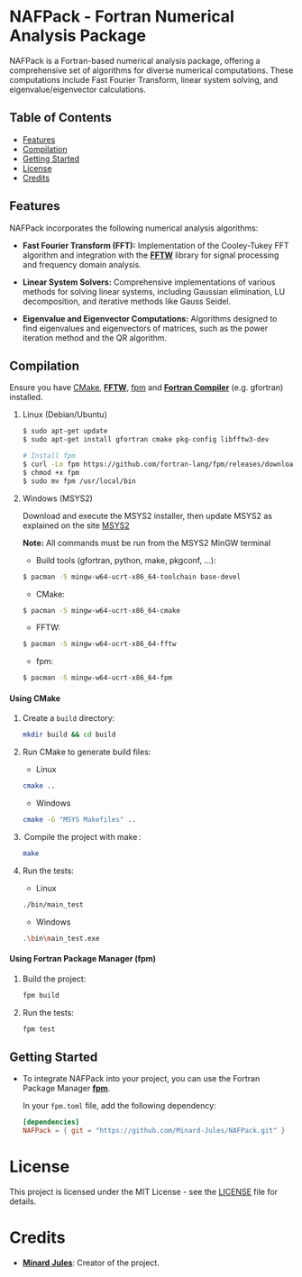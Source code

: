 # NAFPack - Fortran Numerical Analysis Package

NAFPack is a Fortran-based numerical analysis package, offering a comprehensive set of algorithms for diverse numerical computations. These computations include Fast Fourier Transform, linear system solving, and eigenvalue/eigenvector calculations.

## Table of Contents
- [Features](#features)
- [Compilation](#Compilation)
- [Getting Started](#getting-started)
- [License](#License)
- [Credits](#credits)

## Features

NAFPack incorporates the following numerical analysis algorithms:

- **Fast Fourier Transform (FFT):** Implementation of the Cooley-Tukey FFT algorithm and integration with the [**FFTW**](https://www.fftw.org/) library for signal processing and frequency domain analysis.

- **Linear System Solvers:** Comprehensive implementations of various methods for solving linear systems, including Gaussian elimination, LU decomposition, and iterative methods like Gauss Seidel.

- **Eigenvalue and Eigenvector Computations:** Algorithms designed to find eigenvalues and eigenvectors of matrices, such as the power iteration method and the QR algorithm.

## Compilation

Ensure you have [CMake](https://cmake.org/download/), [**FFTW**](https://www.fftw.org/), [fpm](https://fpm.fortran-lang.org/en/latest/installation/)  and [**Fortran Compiler**](https://fortran-lang.org/compilers/) (e.g. gfortran) installed.

1. Linux (Debian/Ubuntu)

    ```sh
    $ sudo apt-get update
    $ sudo apt-get install gfortran cmake pkg-config libfftw3-dev
    ```

    ```sh
    # Install fpm
    $ curl -Lo fpm https://github.com/fortran-lang/fpm/releases/download/fpm-linux-x86_64
    $ chmod +x fpm
    $ sudo mv fpm /usr/local/bin
    ```

2. Windows (MSYS2)

    Download and execute the MSYS2 installer, then update MSYS2 as explained on the site [MSYS2](https://www.msys2.org/)

    **Note:** All commands must be run from the MSYS2 MinGW terminal

    - Build tools (gfortran, python, make, pkgconf, ...): 
    ```sh
    $ pacman -S mingw-w64-ucrt-x86_64-toolchain base-devel
    ```
    - CMake:
    ```sh
    $ pacman -S mingw-w64-ucrt-x86_64-cmake
    ```
    - FFTW:
    ```sh
    $ pacman -S mingw-w64-ucrt-x86_64-fftw
    ```
    - fpm:
     ```sh
    $ pacman -S mingw-w64-ucrt-x86_64-fpm
    ```

    

#### Using CMake


1. Create a `build` directory:
    ```sh
    mkdir build && cd build
    ```

2. Run CMake to generate build files:
    - Linux
    ```sh
    cmake ..
    ```
    - Windows
    ```sh
    cmake -G "MSYS Makefiles" ..
    ```

3.  Compile the project with make :
    ```sh
    make
    ```

4. Run the tests:
    - Linux
    ```sh
    ./bin/main_test
    ```
    - Windows
    ```sh
    .\bin\main_test.exe
    ```

#### Using Fortran Package Manager (fpm)


1. Build the project:
    ```sh
    fpm build
    ```

2. Run the tests:
    ```sh
    fpm test
    ```

## Getting Started

-  To integrate NAFPack into your project, you can use the Fortran Package Manager [**fpm**](https://fpm.fortran-lang.org/).

    In your `fpm.toml` file, add the following dependency:
    ```toml
    [dependencies]
    NAFPack = { git = "https://github.com/Minard-Jules/NAFPack.git" }
    ```

# License

This project is licensed under the MIT License - see the [LICENSE](LICENSE.md) file for details.


# Credits

* [**Minard Jules**](https://github.com/Minard-Jules): Creator of the project.
